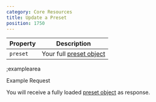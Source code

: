 ```yaml
---
category: Core Resources
title: Update a Preset
position: 1750
---
```


| Property | Description |
|---|---|
| `preset` | Your full [preset object](#core-resources/presets/the-preset-object) |

;examplearea

Example Request

<RequestExample url="https://mapi.storyblok.com/v1/spaces/606/presets/1814" httpMethod="PUT" :requestObject='{"preset":{"id":1814,"name":"Teaser with headline and image","preset":{"headline":"This is a default value for the preset!","image":"//a.storyblok.com/f/606/..."},"component_id":62}}'></RequestExample>

You will receive a fully loaded [preset object](#core-resources/presets/the-preset-object) as response.
